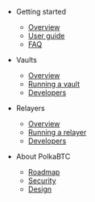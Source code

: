 <!-- docs/_sidebar.md -->

* Getting started

  * [Overview](start/overview.md)
  * [User guide](start/guide.md)
  * [FAQ](start/faq.md)

* Vaults

  * [Overview](vault/overview.md)
  * [Running a vault](vault/guide.md)
  * [Developers](vault/dev.md)

* Relayers

  * [Overview](relay/overview.md)
  * [Running a relayer](relay/guide.md)
  * [Developers](relay/dev.md)

* About PolkaBTC

  * [Roadmap](about/roadmap.md)
  * [Security](about/security.md)
  * [Design](about/design.md)
